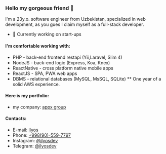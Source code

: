 ### Hello my gorgeous friend 👋

 I'm a 23y.o. software engineer from Uzbekistan, specialized in web development, as you gues I claim myself as a full-stack developer.

- 🔭 Currently working on start-ups 

#### I'm comfortable working with:

-   PHP - back-end frontend restapi (Yii,Laravel, Slim 4)
-   NodeJS - back-end logic (Express, Koa, Knex)
-   ReactNative - cross platform native mobile apps
-   ReactJS - SPA, PWA web apps
-   DBMS - relational databases (MySQL, MsSQL, SQLite)
** One year of a solid AWS experience.
#### Here is my portfolio:

- my company: [appx group](https://appx.uz)

#### Contacts:

- E-mail: [Ilyos](mailto://ilyosdev@gmail.com)
- Phone: [+998(90)-559-7797](tel://+998905597797)
- Instagram: [@ilyosdev](https://www.instagram.com/ilyosdev)
- Telegram: [@ilyosdev](https://t.me/ilyosdev)

